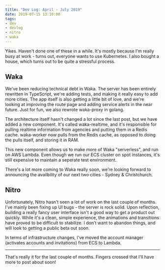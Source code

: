 ```yaml
---
title: "Dev Log: April - July 2019"
date: 2019-07-15 13:10:00
tags:
- dev
- devlog
- nitro
- waka
---
```


Yikes. Haven't done one of these in a while. It's mostly because I'm really busy at work - turns out, everyone wants to use Kubernetes. I also bought a house, which turns out to be quite a stressful process.

## Waka

We've been reducing technical debt in Waka. The server has been entirely rewritten in TypeScript, we're adding tests, and making it really easy to add more cities. The app itself is also getting a little bit of love, and we're looking at improving the route page and adding service alerts in the near future. Just for fun, we also rewrote waka-proxy in golang.

The architecture itself hasn't changed a lot since the last post, but we have added a new component. It's called waka-realtime, and it's responsible for pulling realtime information from agencies and putting them in a Redis cache. waka-worker now pulls from the Redis cache, as opposed to doing the pulls itself, and storing it in RAM.

This new component allows us to make more of Waka "serverless", and run on AWS Lambda. Even though we run our ECS cluster on spot instances, it's still expensive to maintain a seperate test environment.

There's a lot more coming to Waka really soon, we're looking forward to announcing the availbility of our next two cities - Sydney & Christchurch.
 
## Nitro

Unfortunately, Nitro hasn't seen a lot of work on the last couple of months. I've mainly been fixing up UI bugs - the server is rock solid. Upon reflection, building a really fancy user interface isn't a good way to get a product out quickly. While it's a clean, simple experience, the animations and transitions have proved to be difficult to stabilize. I don't want to abandon things, and will look to getting a public beta out soon.

In terms of infrastructure changes, I've moved the account manager (activates accounts and invitations) from ECS to Lambda. 

---

That's really it for the last couple of months. Fingers crossed that I'll have more to post about soon!
